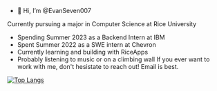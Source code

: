 - 👋 Hi, I’m @EvanSeven007

Currently pursuing a major in Computer Science at Rice University
  - Spending Summer 2023 as a Backend Intern at IBM
  - Spent Summer 2022 as a SWE intern at Chevron
  - Currently learning and building with RiceApps
  - Probably listening to music or on a climbing wall
If you ever want to work with me, don't hesistate to reach out! Email is best. 

[![Top Langs](https://github-readme-stats.vercel.app/api/top-langs/?username=EvanSeven007&layout=compact&theme=merko&count_private=true)](https://github.com/anuraghazra/github-readme-stats)

<!---
EvanSeven007/EvanSeven007 is a ✨ special ✨ repository because its `README.md` (this file) appears on your GitHub profile.
You can click the Preview link to take a look at your changes.
--->
